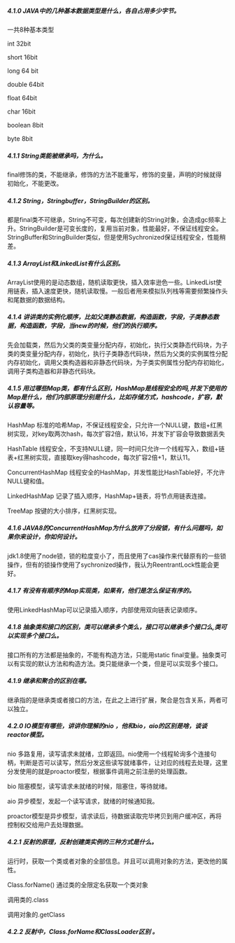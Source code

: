 ##### 4.1.0 JAVA中的几种基本数据类型是什么，各自占用多少字节。

一共8种基本类型

int 32bit

short 16bit

long 64 bit

double 64bit

float 64bit

char 16bit

boolean 8bit

byte 8bit

##### 4.1.1 String类能被继承吗，为什么。

final修饰的类，不能继承，修饰的方法不能重写，修饰的变量，声明的时候就得初始化，不能更改。

##### 4.1.2 String，Stringbuffer，StringBuilder的区别。

都是final类不可继承，String不可变，每次创建新的String对象，会造成gc频率上升。StringBuilder是可变长度的，复用当前对象，性能最好，不保证线程安全。StringBuffer和StringBuilder类似，但是使用Sychronized保证线程安全，性能稍差。

##### 4.1.3 ArrayList和LinkedList有什么区别。

ArrayList使用的是动态数组，随机读取更快，插入效率逊色一些。LinkedList使用链表，插入速度更快，随机读取慢。一般后者用来模拟队列栈等需要频繁操作头和尾数据的数据结构。

##### 4.1.4 讲讲类的实例化顺序，比如父类静态数据，构造函数，字段，子类静态数据，构造函数，字段，当new的时候，他们的执行顺序。

先会加载类，然后为父类的类变量分配内存，初始化，执行父类静态代码块，为子类的类变量分配内存，初始化，执行子类静态代码块，然后为父类的实例属性分配内存初始化，调用父类构造器和非静态代码块，为子类实例属性分配内存初始化，调用子类构造器和非静态代码块。

##### 4.1.5 用过哪些Map类，都有什么区别，HashMap是线程安全的吗,并发下使用的Map是什么，他们内部原理分别是什么，比如存储方式，hashcode，扩容，默认容量等。

HashMap 标准的哈希Map，不保证线程安全，只允许一个NULL键，数组+红黑树实现，对key取两次hash，每次扩容2倍，默认16，并发下扩容会导致数据丢失

HashTable 线程安全，不支持NULL键，同一时间只允许一个线程写入，数组+链表+红黑树实现，直接取key得hashcode，每次扩容2倍+1，默认11。

ConcurrentHashMap 线程安全的HashMap，并发性能比HashTable好，不允许NULL键和值。

LinkedHashMap 记录了插入顺序，HashMap+链表，将节点用链表连接。

TreeMap 按键的大小排序，红黑树实现。

##### 4.1.6 JAVA8的ConcurrentHashMap为什么放弃了分段锁，有什么问题吗，如果你来设计，你如何设计。

jdk1.8使用了node锁，锁的粒度变小了，而且使用了cas操作来代替原有的一些锁操作，但有的锁操作使用了sychronized操作，我认为ReentrantLock性能会更好。

##### 4.1.7 有没有有顺序的Map实现类，如果有，他们是怎么保证有序的。

使用LinkedHashMap可以记录插入顺序，内部使用双向链表记录顺序。

##### 4.1.8 抽象类和接口的区别，类可以继承多个类么，接口可以继承多个接口么,类可以实现多个接口么。

接口所有的方法都是抽象的，不能有构造方法，只能用static final变量。抽象类可以有实现的默认方法和构造方法。类只能继承一个类，但是可以实现多个接口。

##### 4.1.9 继承和聚合的区别在哪。

继承指的是继承类或者接口的方法，在此之上进行扩展，聚合是包含关系，两者可以独立。

##### 4.2.0 IO模型有哪些，讲讲你理解的nio ，他和bio，aio的区别是啥，谈谈reactor模型。

nio 多路复用，读写请求未就绪，立即返回。nio使用一个线程轮询多个连接句柄，判断是否可以读写，然后分发这些读写就绪事件，让对应的线程去处理，这里分发使用的就是proactor模型，根据事件调用之前注册的处理函数。

bio 阻塞模型，读写请求未就绪的时候，阻塞住，等待就绪。

aio 异步模型，发起一个读写请求，就绪的时候通知我。

proactor模型是异步模型，请求读后，待数据读取完毕拷贝到用户缓冲区，再将控制权交给用户去处理数据。

##### 4.2.1 反射的原理，反射创建类实例的三种方式是什么。

运行时，获取一个类或者对象的全部信息。并且可以调用对象的方法，更改他的属性。

Class.forName() 通过类的全限定名获取一个类对象

调用类的.class

调用对象的.getClass

##### 4.2.2 反射中，Class.forName和ClassLoader区别 。